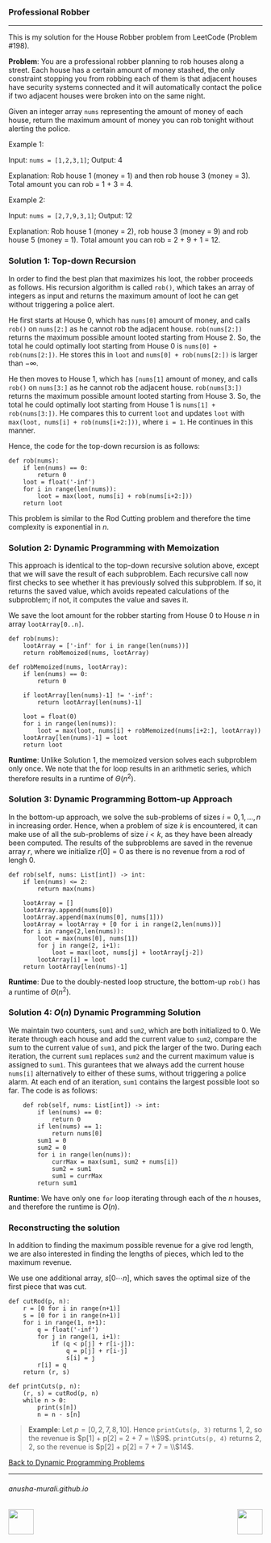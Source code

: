 ### Professional Robber

***

This is my solution for the House Robber problem from LeetCode (Problem #198).

**Problem**: You are a professional robber planning to rob houses along a street. Each house has a certain amount 
of money stashed, the only constraint stopping you from robbing each of them is that adjacent houses have security 
systems connected and it will automatically contact the police if two adjacent houses were broken into on the same 
night.

Given an integer array `nums` representing the amount of money of each house, return the maximum amount of money you 
can rob tonight without alerting the police.

Example 1:

Input: `nums = [1,2,3,1]`; Output: 4

Explanation: Rob house 1 (money = 1) and then rob house 3 (money = 3). Total amount you can rob = 1 + 3 = 4.

Example 2:

Input: `nums = [2,7,9,3,1]`;  Output: 12

Explanation: Rob house 1 (money = 2), rob house 3 (money = 9) and rob house 5 (money = 1).
Total amount you can rob = 2 + 9 + 1 = 12.


### Solution 1: Top-down Recursion

In order to find the best plan that maximizes his loot, the robber proceeds as follows. His recursion algorithm is called `rob()`, which takes an array of integers as input and returns the maximum amount of loot he can get without triggering a police alert.

He first starts at House 0, which has `nums[0]` amount of money, and calls `rob()` on `nums[2:]` as he cannot rob the adjacent house. `rob(nums[2:])` returns the maximum possible amount looted starting from House 2. So, the total he could optimally loot starting from House 0 is `nums[0] + rob(nums[2:])`. He stores this in `loot` and `nums[0] + rob(nums[2:])` is larger than $-\infty$.

He then moves to House 1, which has `[nums[1]` amount of money, and calls `rob()` on `nums[3:]` as he cannot rob the adjacent house. `rob(nums[3:])` returns the maximum possible amount looted starting from House 3. So, the total he could optimally loot starting from House 1 is `nums[1] + rob(nums[3:])`. He compares this to current `loot` and updates `loot` with `max(loot, nums[i] + rob(nums[i+2:]))`, where `i = 1`. He continues in this manner.

Hence, the code for the top-down recursion is as follows:

```
def rob(nums):
    if len(nums) == 0:
        return 0
    loot = float('-inf')
    for i in range(len(nums)):
        loot = max(loot, nums[i] + rob(nums[i+2:]))
    return loot
```

This problem is similar to the Rod Cutting problem and therefore the time complexity is exponential in $n$.

### Solution 2: Dynamic Programming with Memoization

This approach is identical to the top-down recursive solution above, except that we will save the result of each subproblem. Each recursive call now first checks to see whether it has previously solved this subproblem. If so, it returns the saved value, which avoids repeated calculations of the subproblem; if not, it computes the value and saves it.

We save the loot amount for the robber starting from House 0 to House $n$ in array `lootArray[0..n]`. 

```
def rob(nums):
    lootArray = ['-inf' for i in range(len(nums))]
    return robMemoized(nums, lootArray)

def robMemoized(nums, lootArray):
    if len(nums) == 0:
        return 0

    if lootArray[len(nums)-1] != '-inf':
        return lootArray[len(nums)-1]
        
    loot = float(0)
    for i in range(len(nums)):
        loot = max(loot, nums[i] + robMemoized(nums[i+2:], lootArray))
    lootArray[len(nums)-1] = loot
    return loot
```

**Runtime**: Unlike Solution 1, the memoized version solves each subproblem only once. We note that the for loop results in an arithmetic series, which therefore results in a runtime of $\Theta(n^2)$. 

### Solution 3: Dynamic Programming Bottom-up Approach

In the bottom-up approach, we solve the sub-problems of sizes $i = 0, 1, \ldots, n$ in increasing order. Hence, when a problem of size $k$ is encountered, it can make use of all the sub-problems of size $i < k$, as they have been already been computed. The results of the subproblems are saved in the revenue array $r$, where we initialize $r[0] = 0$ as there is no revenue from a rod of lengh 0.

```
def rob(self, nums: List[int]) -> int:   
    if len(nums) <= 2:
        return max(nums)

    lootArray = []
    lootArray.append(nums[0])
    lootArray.append(max(nums[0], nums[1]))
    lootArray = lootArray + [0 for i in range(2,len(nums))]
    for i in range(2,len(nums)):
        loot = max(nums[0], nums[1])
        for j in range(2, i+1):
            loot = max(loot, nums[j] + lootArray[j-2])
        lootArray[i] = loot
    return lootArray[len(nums)-1]
```

**Runtime**: Due to the doubly-nested loop structure, the bottom-up `rob()` has a runtime of $\Theta(n^2)$. 


### Solution 4: $O(n)$ Dynamic Programming Solution

We maintain two counters, `sum1` and `sum2`, which are both initialized to 0. We iterate through each house and add the current value to `sum2`, compare the sum to the current value of `sum1`, and pick the larger of the two.  During each iteration, the current `sum1` replaces `sum2` and the current maximum value is assigned to `sum1`. This gurantees that we always add the current house `nums[i]` alternatively to either of these sums, without triggering a police alarm. At each end of an iteration, `sum1` contains the largest possible loot so far. The code is as follows:

```
    def rob(self, nums: List[int]) -> int:
        if len(nums) == 0:
            return 0
        if len(nums) == 1:
            return nums[0]
        sum1 = 0
        sum2 = 0
        for i in range(len(nums)):
            currMax = max(sum1, sum2 + nums[i])
            sum2 = sum1
            sum1 = currMax
        return sum1
```
**Runtime**: We have only one `for` loop iterating through each of the $n$ houses, and therefore the runtime is $O(n)$.

### Reconstructing the solution

In addition to finding the maximum possible revenue for a give rod length, we are also interested in finding the lengths of pieces, which led to the maximum revenue.

We use one additional array, $s[0 \cdots n]$, which saves the optimal size of the first piece that was cut.

```
def cutRod(p, n):
    r = [0 for i in range(n+1)]
    s = [0 for i in range(n+1)]
    for i in range(1, n+1):
        q = float('-inf')
        for j in range(1, i+1):
            if (q < p[j] + r[i-j]):
                q = p[j] + r[i-j]
                s[i] = j
        r[i] = q
    return (r, s)

def printCuts(p, n):
    (r, s) = cutRod(p, n)
    while n > 0:
        print(s[n])
        n = n - s[n]
```

> **Example**: Let $p = [0, 2, 7, 8, 10]$. Hence `printCuts(p, 3)` returns 1, 2, so the revenue is $p[1] + p[2] = 2 + 7 = \\$9$.  `printCuts(p, 4)` returns 2, 2, so the revenue is $p[2] + p[2] = 7 + 7 = \\$14$.


[Back to Dynamic Programming Problems](./problems.md)

* * *
###### anusha-murali.github.io

<img src="https://github.com/anusha-murali/anusha-murali.github.io/assets/111596338/639243aa-2857-4595-a65a-7852762bb002" width="50" height="50" align="left">

[<img src="https://github.com/user-attachments/assets/989cfb30-4fb8-40f8-a812-8a054869aa32" width="50" height="50" align="right">](../index.md)

